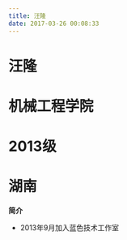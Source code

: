 ```yaml
---
title: 汪隆
date: 2017-03-26 00:08:33
---
```

# 汪隆
# 机械工程学院
# 2013级
# 湖南

**简介**

- 2013年9月加入蓝色技术工作室

